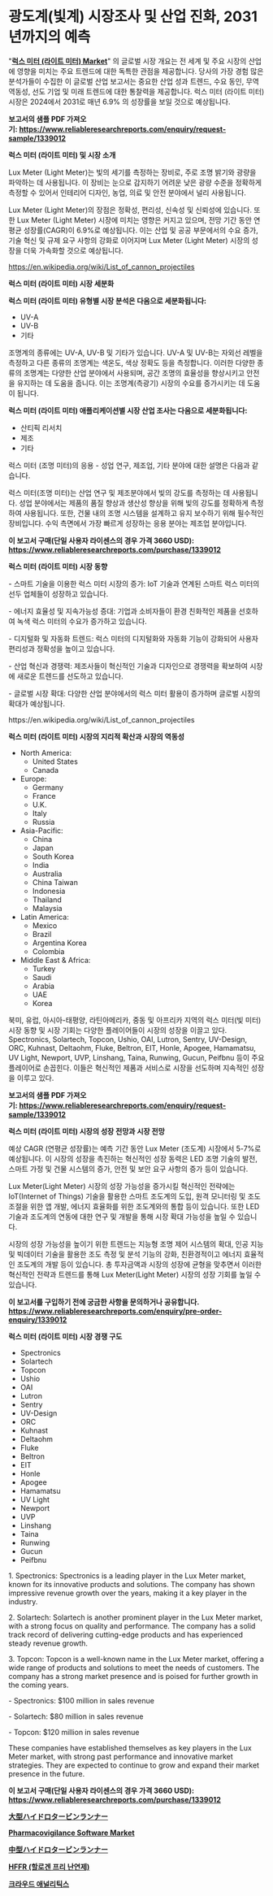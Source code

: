 <p><h1>광도계(빛계) 시장조사 및 산업 진화, 2031년까지의 예측</h1></p><p>"<strong><a href="https://www.reliableresearchreports.com/global-lux-meter-market-r1339012">럭스 미터 (라이트 미터) Market</a></strong>" 의 글로벌 시장 개요는 전 세계 및 주요 시장의 산업에 영향을 미치는 주요 트렌드에 대한 독특한 관점을 제공합니다. 당사의 가장 경험 많은 분석가들이 수집한 이 글로벌 산업 보고서는 중요한 산업 성과 트렌드, 수요 동인, 무역 역동성, 선도 기업 및 미래 트렌드에 대한 통찰력을 제공합니다. 럭스 미터 (라이트 미터) 시장은 2024에서 2031로 매년 6.9% 의 성장률을 보일 것으로 예상됩니다.</p>
<p><strong>보고서의 샘플 PDF 가져오기:&nbsp;<a href="https://www.reliableresearchreports.com/enquiry/request-sample/1339012">https://www.reliableresearchreports.com/enquiry/request-sample/1339012</a></strong></p>
<p><strong>럭스 미터 (라이트 미터) 및 시장 소개</strong></p>
<p><p>Lux Meter (Light Meter)는 빛의 세기를 측정하는 장비로, 주로 조명 밝기와 광량을 파악하는 데 사용됩니다. 이 장비는 눈으로 감지하기 어려운 낮은 광량 수준을 정확하게 측정할 수 있어서 인테리어 디자인, 농업, 의료 및 안전 분야에서 널리 사용됩니다. </p><p>Lux Meter (Light Meter)의 장점은 정확성, 편리성, 신속성 및 신뢰성에 있습니다. 또한 Lux Meter (Light Meter) 시장에 미치는 영향은 커지고 있으며, 전망 기간 동안 연평균 성장률(CAGR)이 6.9%로 예상됩니다. 이는 산업 및 공공 부문에서의 수요 증가, 기술 혁신 및 규제 요구 사항의 강화로 이어지며 Lux Meter (Light Meter) 시장의 성장을 더욱 가속화할 것으로 예상됩니다.</p></p>
<p><a href="https://en.wikipedia.org/wiki/List_of_cannon_projectiles">https://en.wikipedia.org/wiki/List_of_cannon_projectiles</a></p>
<p><strong>럭스 미터 (라이트 미터) 시장 세분화</strong></p>
<p><strong>럭스 미터 (라이트 미터) 유형별 시장 분석은 다음으로 세분화됩니다:</strong></p>
<p><ul><li>UV-A</li><li>UV-B</li><li>기타</li></ul></p>
<p><p>조명계의 종류에는 UV-A, UV-B 및 기타가 있습니다. UV-A 및 UV-B는 자외선 레벨을 측정하고 다른 종류의 조명계는 색온도, 색상 정확도 등을 측정합니다. 이러한 다양한 종류의 조명계는 다양한 산업 분야에서 사용되며, 공간 조명의 효율성을 향상시키고 안전을 유지하는 데 도움을 줍니다. 이는 조명계(측광기) 시장의 수요를 증가시키는 데 도움이 됩니다.</p></p>
<p><strong>럭스 미터 (라이트 미터) 애플리케이션별 시장 산업 조사는 다음으로 세분화됩니다:</strong></p>
<p><ul><li>산티픽 리서치</li><li>제조</li><li>기타</li></ul></p>
<p><p>럭스 미터 (조명 미터)의 응용 - 성업 연구, 제조업, 기타 분야에 대한 설명은 다음과 같습니다.</p><p>럭스 미터(조명 미터)는 산업 연구 및 제조분야에서 빛의 강도를 측정하는 데 사용됩니다. 성업 분야에서는 제품의 품질 향상과 생산성 향상을 위해 빛의 강도를 정확하게 측정하여 사용됩니다. 또한, 건물 내의 조명 시스템을 설계하고 유지 보수하기 위해 필수적인 장비입니다. 수익 측면에서 가장 빠르게 성장하는 응용 분야는 제조업 분야입니다.</p></p>
<p><strong>이 보고서 구매(단일 사용자 라이센스의 경우 가격 3660 USD): <a href="https://www.reliableresearchreports.com/purchase/1339012">https://www.reliableresearchreports.com/purchase/1339012</a></strong></p>
<p><strong>럭스 미터 (라이트 미터) 시장 동향</strong></p>
<p><p>- 스마트 기술을 이용한 럭스 미터 시장의 증가: IoT 기술과 연계된 스마트 럭스 미터의 선두 업체들이 성장하고 있습니다.</p><p>- 에너지 효율성 및 지속가능성 증대: 기업과 소비자들이 환경 친화적인 제품을 선호하여 녹색 럭스 미터의 수요가 증가하고 있습니다.</p><p>- 디지털화 및 자동화 트렌드: 럭스 미터의 디지털화와 자동화 기능이 강화되어 사용자 편리성과 정확성을 높이고 있습니다.</p><p>- 산업 혁신과 경쟁력: 제조사들이 혁신적인 기술과 디자인으로 경쟁력을 확보하여 시장에 새로운 트렌드를 선도하고 있습니다.</p><p>- 글로벌 시장 확대: 다양한 산업 분야에서의 럭스 미터 활용이 증가하며 글로벌 시장의 확대가 예상됩니다.</p></p>
<p>https://en.wikipedia.org/wiki/List_of_cannon_projectiles</p>
<p><strong>럭스 미터 (라이트 미터) 시장의 지리적 확산과 시장의 역동성</strong></p>
<p><ul>
    <li>
        North America:
        <ul>
            <li>United States</li>
            <li>Canada</li>
        </ul>
    </li>
    <li>
        Europe:
        <ul>
            <li>Germany</li>
            <li>France</li>
            <li>U.K.</li>
            <li>Italy</li>
            <li>Russia</li>
        </ul>
    </li>
    <li>
        Asia-Pacific:
        <ul>
            <li>China</li>
            <li>Japan</li>
            <li>South Korea</li>
            <li>India</li>
            <li>Australia</li>
            <li>China Taiwan</li>
            <li>Indonesia</li>
            <li>Thailand</li>
            <li>Malaysia</li>
        </ul>
    </li>
    <li>
        Latin America:
        <ul>
            <li>Mexico</li>
            <li>Brazil</li>
            <li>Argentina Korea</li>
            <li>Colombia</li>
        </ul>
    </li>
    <li>
        Middle East & Africa:
        <ul>
            <li>Turkey</li>
            <li>Saudi</li>
            <li>Arabia</li>
            <li>UAE</li>
            <li>Korea</li>
        </ul>
    </li>
    </ul></p>
<p><p>북미, 유럽, 아시아-태평양, 라틴아메리카, 중동 및 아프리카 지역의 럭스 미터(빛 미터) 시장 동향 및 시장 기회는 다양한 플레이어들이 시장의 성장을 이끌고 있다. Spectronics, Solartech, Topcon, Ushio, OAI, Lutron, Sentry, UV-Design, ORC, Kuhnast, Deltaohm, Fluke, Beltron, EIT, Honle, Apogee, Hamamatsu, UV Light, Newport, UVP, Linshang, Taina, Runwing, Gucun, Peifbnu 등이 주요 플레이어로 손꼽힌다. 이들은 혁신적인 제품과 서비스로 시장을 선도하며 지속적인 성장을 이루고 있다.</p></p>
<p><strong>보고서의 샘플 PDF 가져오기:&nbsp;<a href="https://www.reliableresearchreports.com/enquiry/request-sample/1339012">https://www.reliableresearchreports.com/enquiry/request-sample/1339012</a></strong></p>
<p><strong>럭스 미터 (라이트 미터) 시장의 성장 전망과 시장 전망</strong></p>
<p><p>예상 CAGR (연평균 성장률)는 예측 기간 동안 Lux Meter (조도계) 시장에서 5-7%로 예상됩니다. 이 시장의 성장을 촉진하는 혁신적인 성장 동력은 LED 조명 기술의 발전, 스마트 가정 및 건물 시스템의 증가, 안전 및 보안 요구 사항의 증가 등이 있습니다. </p><p>Lux Meter(Light Meter) 시장의 성장 가능성을 증가시킬 혁신적인 전략에는 IoT(Internet of Things) 기술을 활용한 스마트 조도계의 도입, 원격 모니터링 및 조도 조절을 위한 앱 개발, 에너지 효율화를 위한 조도계와의 통합 등이 있습니다. 또한 LED 기술과 조도계의 연동에 대한 연구 및 개발을 통해 시장 확대 가능성을 높일 수 있습니다. </p><p>시장의 성장 가능성을 높이기 위한 트렌드는 지능형 조명 제어 시스템의 확대, 인공 지능 및 빅데이터 기술을 활용한 조도 측정 및 분석 기능의 강화, 친환경적이고 에너지 효율적인 조도계의 개발 등이 있습니다. 총 투자금액과 시장의 성장에 균형을 맞추면서 이러한 혁신적인 전략과 트렌드를 통해 Lux Meter(Light Meter) 시장의 성장 기회를 높일 수 있습니다.</p></p>
<p><strong>이 보고서를 구입하기 전에 궁금한 사항을 문의하거나 공유합니다. <a href="https://www.reliableresearchreports.com/enquiry/pre-order-enquiry/1339012">https://www.reliableresearchreports.com/enquiry/pre-order-enquiry/1339012</a></strong></p>
<p><strong>럭스 미터 (라이트 미터) 시장 경쟁 구도</strong></p>
<p><ul><li>Spectronics</li><li>Solartech</li><li>Topcon</li><li>Ushio</li><li>OAI</li><li>Lutron</li><li>Sentry</li><li>UV-Design</li><li>ORC</li><li>Kuhnast</li><li>Deltaohm</li><li>Fluke</li><li>Beltron</li><li>EIT</li><li>Honle</li><li>Apogee</li><li>Hamamatsu</li><li>UV Light</li><li>Newport</li><li>UVP</li><li>Linshang</li><li>Taina</li><li>Runwing</li><li>Gucun</li><li>Peifbnu</li></ul></p>
<p><p>1. Spectronics: Spectronics is a leading player in the Lux Meter market, known for its innovative products and solutions. The company has shown impressive revenue growth over the years, making it a key player in the industry.</p><p>2. Solartech: Solartech is another prominent player in the Lux Meter market, with a strong focus on quality and performance. The company has a solid track record of delivering cutting-edge products and has experienced steady revenue growth.</p><p>3. Topcon: Topcon is a well-known name in the Lux Meter market, offering a wide range of products and solutions to meet the needs of customers. The company has a strong market presence and is poised for further growth in the coming years.</p><p>- Spectronics: $100 million in sales revenue</p><p>- Solartech: $80 million in sales revenue</p><p>- Topcon: $120 million in sales revenue</p><p>These companies have established themselves as key players in the Lux Meter market, with strong past performance and innovative market strategies. They are expected to continue to grow and expand their market presence in the future.</p></p>
<p><strong>이 보고서 구매(단일 사용자 라이센스의 경우 가격 3660 USD): <a href="https://www.reliableresearchreports.com/purchase/1339012">https://www.reliableresearchreports.com/purchase/1339012</a></strong></p>
<p><strong><p><a href="https://github.com/RandallRunte2023/Market-Research-Report-List-2/blob/main/508318087122.md">大型ハイドロタービンランナー</a></p><p><a href="https://github.com/SheilaBruen2023/Market-Research-Report-List-2/blob/main/pharmacovigilance-software-market.md">Pharmacovigilance Software Market</a></p><p><a href="https://github.com/DanykaKilback/Market-Research-Report-List-2/blob/main/465113587123.md">中型ハイドロタービンランナー</a></p><p><a href="https://github.com/LuckeyCorbin/Market-Research-Report-List-2/blob/main/2657337107943.md">HFFR (할로겐 프리 난연제)</a></p><p><a href="https://medium.com/@uisoxxuy65/%EC%A7%80%EC%97%AD-%EC%A0%9C%ED%92%88-%EB%B0%8F-%EC%B5%9C%EC%A2%85-%EC%82%AC%EC%9A%A9%EC%97%90-%EB%94%B0%EB%A5%B8-%EA%B8%80%EB%A1%9C%EB%B2%8C-%ED%81%AC%EB%9D%BC%EC%9A%B0%EB%93%9C-%EB%B6%84%EC%84%9D-%EC%8B%9C%EC%9E%A5-%ED%98%84%ED%99%A9-2024-2031-%EB%B0%8F-%EC%98%88%EC%B8%A1-49753ffed2e7?postPublishedType=initial">크라우드 애널리틱스</a></p></strong></p>
<p></p>